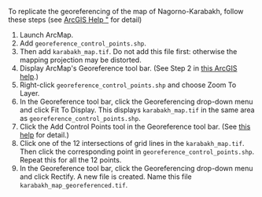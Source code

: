 To replicate the georeferencing of the map of Nagorno-Karabakh, follow these steps (see [ArcGIS Help "](http://desktop.arcgis.com/en/arcmap/10.3/manage-data/raster-and-images/georeferencing-a-raster-to-a-vector.htm) for detail)

1. Launch ArcMap.
2. Add `georeference_control_points.shp`.
3. Then add `karabakh_map.tif`. Do not add this file first: otherwise the mapping projection may be distorted.
4. Display ArcMap's Georeference tool bar. (See Step 2 in [this ArcGIS help](http://desktop.arcgis.com/en/arcmap/10.3/manage-data/raster-and-images/georeferencing-a-raster-to-a-vector.htm).)
5. Right-click `georeference_control_points.shp` and choose Zoom To Layer.
6. In the Georeference tool bar, click the Georeferencing drop-down menu and click Fit To Display. This displays `karabakh_map.tif` in the same area as `georeference_control_points.shp`.
7. Click the Add Control Points tool in the Georeference tool bar. (See [this help](http://desktop.arcgis.com/en/arcmap/10.3/manage-data/raster-and-images/georeferencing-toolbar-tools.htm) for detail.)
8. Click one of the 12 intersections of grid lines in the `karabakh_map.tif`. Then click the corresponding point in `georeference_control_points.shp`. Repeat this for all the 12 points.
9. In the Georeference tool bar, click the Georeferencing drop-down menu and click Rectify. A new file is created. Name this file `karabakh_map_georeferenced.tif`.
